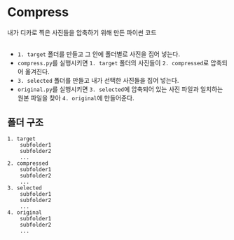 # Compress

내가 디카로 찍은 사진들을 압축하기 위해 만든 파이썬 코드

##
* `1. target` 폴더를 만들고 그 안에 폴더별로 사진을 집어 넣는다.
* `compress.py`를 실행시키면 `1. target` 폴더의 사진들이 `2. compressed`로 압축되어 옮겨진다.
* `3. selected` 폴더를 만들고 내가 선택한 사진들을 집어 넣는다.
* `original.py`를 실행시키면 `3. selected`에 압축되어 있는 사진 파일과 일치하는 원본 파일을 찾아 `4. original`에 만들어준다. 

## 폴더 구조
```
1. target
    subfolder1
    subfolder2
    ...
2. compressed
    subfolder1
    subfolder2
    ...
3. selected
    subfolder1
    subfolder2
    ...
4. original
    subfolder1
    subfolder2
    ...

```